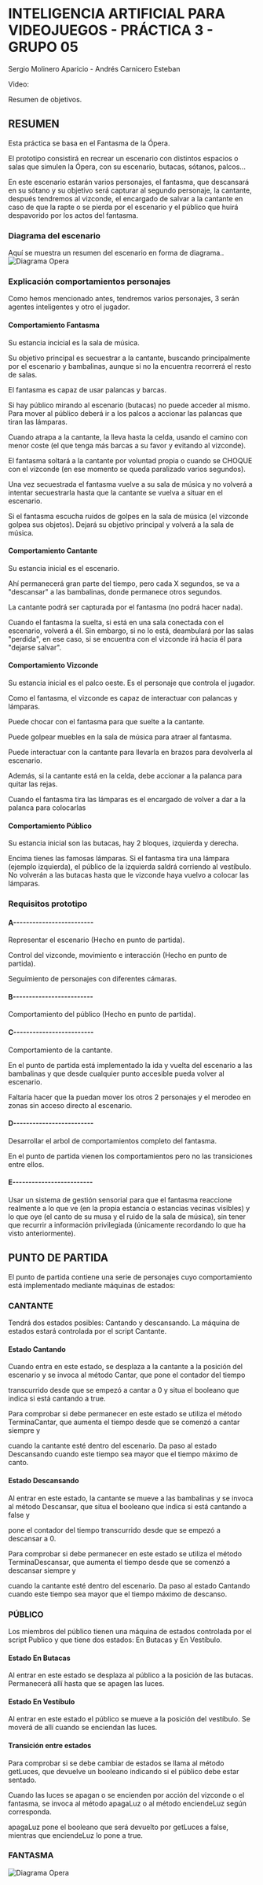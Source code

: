 # INTELIGENCIA ARTIFICIAL PARA VIDEOJUEGOS - PRÁCTICA 3 - GRUPO 05

Sergio Molinero Aparicio - Andrés Carnicero Esteban

Video: 

Resumen de objetivos.

## RESUMEN
Esta práctica se basa en el Fantasma de la Ópera.

El prototipo consistirá en recrear un escenario con distintos espacios o salas que simulen la Ópera, con su escenario, butacas, sótanos, palcos...

En este escenario estarán varios personajes, el fantasma, que descansará en su sótano y su objetivo será capturar al segundo personaje, la cantante, después tendremos al vizconde,
el encargado de salvar a la cantante en caso de que la rapte o se pierda por el escenario y el público que huirá despavorido por los actos del fantasma.

### Diagrama del escenario
Aquí se muestra un resumen del escenario en forma de diagrama..
![Diagrama Opera](https://github.com/IAV22-G05/P3/blob/main/Assets/Imagenes/DIAGRAMA%20OPERA.jpg)

### Explicación comportamientos personajes
Como hemos mencionado antes, tendremos varios personajes, 3 serán agentes inteligentes y otro el jugador.

#### Comportamiento Fantasma
Su estancia incicial es la sala de música.

Su objetivo principal es secuestrar a la cantante, buscando principalmente por el escenario y bambalinas, aunque si no la encuentra recorrerá el resto de salas.

El fantasma es capaz de usar palancas y barcas.

Si hay público mirando al escenario (butacas) no puede acceder al mismo.
Para mover al público deberá ir a los palcos a accionar las palancas que tiran las lámparas.

Cuando atrapa a la cantante, la lleva hasta la celda, usando el camino con menor coste (el que tenga más barcas a su favor y evitando al vizconde).

El fantasma soltará a la cantante por voluntad propia o cuando se CHOQUE con el vizconde (en ese momento se queda paralizado varios segundos).

Una vez secuestrada el fantasma vuelve a su sala de música y no volverá a intentar secuestrarla hasta que la cantante se vuelva a situar en el escenario.

Si el fantasma escucha ruidos de golpes en la sala de música (el vizconde golpea sus objetos). Dejará su objetivo principal y volverá a la sala de música.

#### Comportamiento Cantante
Su estancia inicial es el escenario.

Ahí permanecerá gran parte del tiempo, pero cada X segundos, se va a "descansar" a las bambalinas, donde permanece otros segundos.

La cantante podrá ser capturada por el fantasma (no podrá hacer nada).

Cuando el fantasma la suelta, si está en una sala conectada con el escenario, volverá a él. Sin embargo, si no lo está, deambulará por las salas "perdida", en ese caso, si se encuentra con el vizconde irá hacia él para "dejarse salvar".

#### Comportamiento Vizconde
Su estancia inicial es el palco oeste.
Es el personaje que controla el jugador.

Como el fantasma, el vizconde es capaz de interactuar con palancas y lámparas.

Puede chocar con el fantasma para que suelte a la cantante.

Puede golpear muebles en la sala de música para atraer al fantasma.

Puede interactuar con la cantante para llevarla en brazos para devolverla al escenario.

Además, si la cantante está en la celda, debe accionar a la palanca para quitar las rejas.

Cuando el fantasma tira las lámparas es el encargado de volver a dar a la palanca para colocarlas

#### Comportamiento Público
Su estancia inicial son las butacas, hay 2 bloques, izquierda y derecha.

Encima tienes las famosas lámparas. Si el fantasma tira una lámpara (ejemplo izquierda), el público de la izquierda saldrá corriendo al vestíbulo.
No volverán a las butacas hasta que le vizconde haya vuelvo a colocar las lámparas.

### Requisitos prototipo
#### A-------------------------
Representar el escenario (Hecho en punto de partida).

Control del vizconde, movimiento e interacción (Hecho en punto de partida).

Seguimiento de personajes con diferentes cámaras.
#### B-------------------------
Comportamiento del público (Hecho en punto de partida).
#### C-------------------------
Comportamiento de la cantante.

En el punto de partida está implementado la ida y vuelta del escenario a las bambalinas y que desde cualquier punto accesible pueda volver al escenario.

Faltaría hacer que la puedan mover los otros 2 personajes y el merodeo en zonas sin acceso directo al escenario.
#### D-------------------------
Desarrollar el arbol de comportamientos completo del fantasma.

En el punto de partida vienen los comportamientos pero no las transiciones entre ellos.
#### E-------------------------
Usar un sistema de gestión sensorial para que el fantasma reaccione realmente a lo que
ve (en la propia estancia o estancias vecinas visibles) y lo que oye (el canto de su musa
y el ruido de la sala de música), sin tener que recurrir a información privilegiada
(únicamente recordando lo que ha visto anteriormente).

## PUNTO DE PARTIDA

El punto de partida contiene una serie de personajes cuyo comportamiento está implementado mediante máquinas de estados:

### CANTANTE

Tendrá dos estados posibles: Cantando y descansando. La máquina de estados estará controlada por el script Cantante.

#### Estado Cantando

Cuando entra en este estado, se desplaza a la cantante a la posición del escenario y se invoca al método Cantar, que pone el contador del tiempo

transcurrido desde que se empezó a cantar a 0 y situa el booleano que indica si está cantando a true.

Para comprobar si debe permanecer en este estado se utiliza el método TerminaCantar, que aumenta el tiempo desde que se comenzó a cantar siempre y 

cuando la cantante esté dentro del escenario. Da paso al estado Descansando cuando este tiempo sea mayor que el tiempo máximo de canto.

#### Estado Descansando

Al entrar en este estado, la cantante se mueve a las bambalinas y se invoca al método Descansar, que situa el booleano que indica si está cantando a false y 

pone el contador del tiempo transcurrido desde que se empezó a descansar a 0.

Para comprobar si debe permanecer en este estado se utiliza el método TerminaDescansar, que aumenta el tiempo desde que se comenzó a descansar siempre y 

cuando la cantante esté dentro del escenario. Da paso al estado Cantando cuando este tiempo sea mayor que el tiempo máximo de descanso.

### PÚBLICO

Los miembros del público tienen una máquina de estados controlada por el script Publico y que tiene dos estados: En Butacas y En Vestíbulo.

#### Estado En Butacas

Al entrar en este estado se desplaza al público a la posición de las butacas. Permanecerá allí hasta que se apagen las luces.

#### Estado En Vestíbulo

Al entrar en este estado el público se mueve a la posición del vestíbulo. Se moverá de allí cuando se enciendan las luces.

#### Transición entre estados

Para comprobar si se debe cambiar de estados se llama al método getLuces, que devuelve un booleano indicando si el público debe estar sentado.

Cuando las luces se apagan o se encienden por acción del vizconde o el fantasma, se invoca al método apagaLuz o al método enciendeLuz según corresponda. 

apagaLuz pone el booleano que será devuelto por getLuces a false, mientras que enciendeLuz lo pone a true.

### FANTASMA
![Diagrama Opera](https://github.com/IAV22-G05/P3/blob/main/Assets/Imagenes/ArbolDecisionFantasma.jpg)

